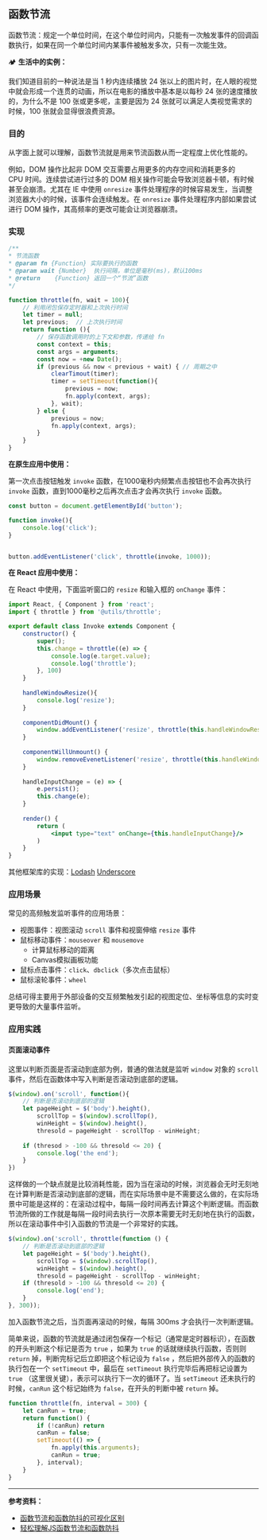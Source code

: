 ## 函数节流

函数节流：规定一个单位时间，在这个单位时间内，只能有一次触发事件的回调函数执行，如果在同一个单位时间内某事件被触发多次，只有一次能生效。

🏕 **生活中的实例：**

我们知道目前的一种说法是当 1 秒内连续播放 24 张以上的图片时，在人眼的视觉中就会形成一个连贯的动画，所以在电影的播放中基本是以每秒 24 张的速度播放的，为什么不是 100 张或更多呢，主要是因为 24 张就可以满足人类视觉需求的时候，100 张就会显得很浪费资源。

### 目的

从字面上就可以理解，函数节流就是用来节流函数从而一定程度上优化性能的。

例如，DOM 操作比起非 DOM 交互需要占用更多的内存空间和消耗更多的 CPU 时间。连续尝试进行过多的 DOM 相关操作可能会导致浏览器卡顿，有时候甚至会崩溃。尤其在 IE 中使用 `onresize` 事件处理程序的时候容易发生，当调整浏览器大小的时候，该事件会连续触发。在 `onresize` 事件处理程序内部如果尝试进行 DOM 操作，其高频率的更改可能会让浏览器崩溃。

### 实现

```js
/**
* 节流函数
* @param fn {Function} 实际要执行的函数
* @param wait {Number} 	执行间隔，单位是毫秒(ms)，默认100ms
* @return	 {Function}	返回一个“节流”函数
*/

function throttle(fn, wait = 100){
    // 利用闭包保存定时器和上次执行时间
    let timer = null;
    let previous;  // 上次执行时间
    return function (){
        // 保存函数调用时的上下文和参数，传递给 fn
        const context = this;
        const args = arguments;
        const now = +new Date();
        if (previous && now < previous + wait) { // 周期之中
            clearTimout(timer);
            timer = setTimeout(function(){
                previous = now;
                fn.apply(context, args); 
            }, wait);
        } else {
            previous = now;
            fn.apply(context, args);
        }
    }
}
```

**在原生应用中使用：**

第一次点击按钮触发 `invoke` 函数，在1000毫秒内频繁点击按钮也不会再次执行 `invoke` 函数，直到1000毫秒之后再次点击才会再次执行 `invoke` 函数。

```js
const button = document.getElementById('button');

function invoke(){
    console.log('click');
}


button.addEventListener('click', throttle(invoke, 1000));
```

**在 React 应用中使用：**

在 React 中使用，下面监听窗口的 `resize` 和输入框的 `onChange` 事件：

```jsx
import React, { Component } from 'react';
import { throttle } from '@utils/throttle';

export default class Invoke extends Component {
    constructor() {
        super();
        this.change = throttle((e) => {
            console.log(e.target.value);
            console.log('throttle');
        }, 100)
    }
    
    handleWindowResize(){
        console.log('resize');
    }
    
    componentDidMount() {
        window.addEventListener('resize', throttle(this.handleWindowResize, 100));
    }
    
    componentWillUnmount() {
        window.removeEvenetListener('resize', throttle(this.handleWindowResize), 100);
    }
    
    handleInputChange = (e) => {
        e.persist();
        this.change(e);
    }
    
    render() {
        return (
        	<input type="text" onChange={this.handleInputChange}/>
        )
    }
}
```

其他框架库的实现：[Lodash](https://github.com/lodash/lodash/blob/master/throttle.js) [Underscore](https://underscorejs.org/#throttle)

### 应用场景

常见的高频触发监听事件的应用场景：

- 视图事件：视图滚动 `scroll` 事件和视窗伸缩 `resize` 事件
- 鼠标移动事件：`mouseover` 和 `mousemove`
  - 计算鼠标移动的距离
  - Canvas模拟画板功能
- 鼠标点击事件：`click`、`dbclick`（多次点击鼠标）
- 鼠标滚轮事件：`wheel`

总结可得主要用于外部设备的交互频繁触发引起的视图定位、坐标等信息的实时变更导致的大量事件监听。

### 应用实践

#### 页面滚动事件

这里以判断页面是否滚动到底部为例，普通的做法就是监听 `window` 对象的 `scroll` 事件，然后在函数体中写入判断是否滚动到底部的逻辑。

```js
$(window).on('scroll', function(){
    // 判断是否滚动到底部的逻辑
    let pageHeight = $('body').height(),
        scrollTop = $(window).scrollTop(),
        winHeight = $(window).height(),
        thresold = pageHeight - scrollTop - winHeight;
    
    if (thresod > -100 && thresold <= 20) {
        console.log('the end');
    }
})
```

这样做的一个缺点就是比较消耗性能，因为当在滚动的时候，浏览器会无时无刻地在计算判断是否滚动到底部的逻辑，而在实际场景中是不需要这么做的，在实际场景中可能是这样的：在滚动过程中，每隔一段时间再去计算这个判断逻辑。而函数节流所做的工作就是每隔一段时间去执行一次原本需要无时无刻地在执行的函数，所以在滚动事件中引入函数的节流是一个非常好的实践。

```js
$(window).on('scroll', throttle(function () {
    // 判断是否滚动到底部的逻辑
    let pageHeight = $('body').height(),
        scrollTop = $(window).scrollTop(),
        winHeight = $(window).height(),
        thresold = pageHeight - scrollTop - winHeight;
    if (thresold > -100 && thresold <= 20) {
        console.log('end');
    }
}, 300));
```

加入函数节流之后，当页面再滚动的时候，每隔 300ms 才会执行一次判断逻辑。

简单来说，函数的节流就是通过闭包保存一个标记（通常是定时器标识），在函数的开头判断这个标记是否为 `true` ，如果为 `true` 的话就继续执行函数，否则则 `return` 掉，判断完标记后立即把这个标记设为 `false` ，然后把外部传入的函数的执行包在一个 `setTimeout` 中，最后在 `setTimeout` 执行完毕后再把标记设置为 `true` （这里很关键），表示可以执行下一次的循环了。当 `setTimeout` 还未执行的时候，`canRun` 这个标记始终为 `false`，在开头的判断中被 `return` 掉。

```js
function throttle(fn, interval = 300) {
    let canRun = true;
    return function() {
        if (!canRun) return
        canRun = false;
        setTimeout(() => {
            fn.apply(this.arguments);
            canRun = true;
        }, interval);
    }
}
```

---

**参考资料：**

- [函数节流和函数防抖的可视化区别](http://demo.nimius.net/debounce_throttle/)
- [轻松理解JS函数节流和函数防抖](https://juejin.im/post/5a35ed25f265da431d3cc1b1)

